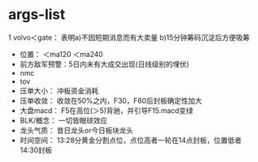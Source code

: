 # args-list
1 volvo＜gate： 表明a)不因短期消息而有大卖量 b)15分钟筹码沉淀后方便吸筹
* 位置：        ＜ma120 ＜ma240
* 前方敌军预警：5日内未有大成交出现(日线级别的埋伏)
* nmc
* tov
* 压单大小：    冲板资金消耗
* 压单收敛：    收敛在50%之内，F30，F60后封板确定性加大
* 大盘macd：    F5在高位(＞5)背驰，并引导F15.macd变绿
* BLK/概念：    一切皆眼球效应
* 龙头气质：    昔日龙头or今日板块龙头
* 时间空间：    13:28分黄金分割点位，点位高者一轮在14点封板，位置低者14:30封板

